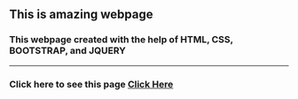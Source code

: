 ## This is amazing webpage
### This webpage created with the help of HTML, CSS, BOOTSTRAP, and JQUERY
<hr>

### Click here to see this page [Click Here]( https://subratgoogle.github.io/spirit-webpage/.)
 
